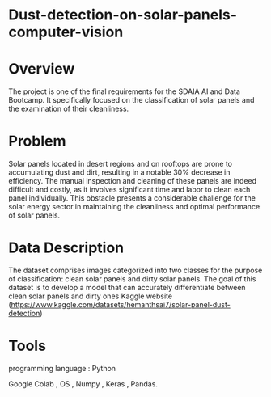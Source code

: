 # Dust-detection-on-solar-panels-computer-vision
# Overview 
The project is one of the final requirements for the SDAIA AI and Data Bootcamp. It specifically focused on the classification of solar panels and the examination of their cleanliness.
# Problem
Solar panels located in desert regions and on rooftops are prone to accumulating dust and dirt, resulting in a notable 30% decrease in efficiency. The manual inspection and cleaning of these panels are indeed difficult and costly, as it involves significant time and labor to clean each panel individually. This obstacle presents a considerable challenge for the solar energy sector in maintaining the cleanliness and optimal performance of solar panels.
# Data Description
The dataset comprises images categorized into two classes for the purpose of classification: clean solar panels and dirty solar panels. The goal of this dataset is to develop a model that can accurately differentiate between clean solar panels and dirty ones Kaggle website (https://www.kaggle.com/datasets/hemanthsai7/solar-panel-dust-detection)
# Tools 
 programming language : Python 
 
Google Colab , OS , Numpy , Keras , Pandas.
